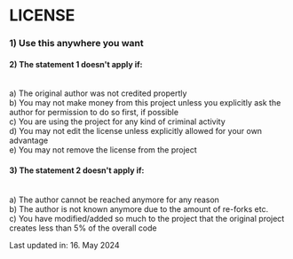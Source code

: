LICENSE
=======

###  1) Use this anywhere you want

#### 2) The statement 1 doesn't apply if:
<br>a) The original author was not credited propertly
<br>b) You may not make money from this project unless you explicitly ask the author for permission to do so first, if possible
<br>c) You are using the project for any kind of criminal activity
<br>d) You may not edit the license unless explicitly allowed for your own advantage
<br>e) You may not remove the license from the project
    
#### 3) The statement 2 doesn't apply if:
<br>a) The author cannot be reached anymore for any reason
<br>b) The author is not known anymore due to the amount of re-forks etc.
<br>c) You have modified/added so much to the project that the original project creates less than 5% of the overall code
    
Last updated in: 16. May 2024
